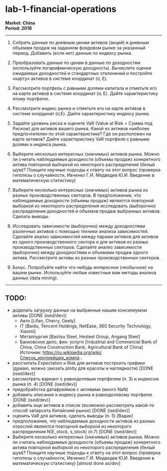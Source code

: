 # lab-1-financial-operations

**Market: China <br> Period: 2018**

---

1. Собрать данные по дневным ценам активов (акций) и дневным объемам продаж на заданном фондовом рынке за указанный период. Добавить (если нет) данные по индексу рынка.

2. Преобразовать данные по ценам в данные по доходностям (используйте логарифмическую доходность). Вычислите оценки ожидаемых доходностей и стандартных отклонений и постройте «карту» активов в системе координат (σ, E).

3. Рассмотрите портфель с равными долями капитала и отметьте его на карте активов в системе координат (σ, E). Дайте характеристику этому портфелю.

4. Рассмотрите индекс рынка и отметьте его на карте активов в системе координат (σ,E). Дайте характеристику индексу рынка.

5. Задайте уровень риска и оцените VaR (Value at Risk = Сумма под Риском) для активов вашего рынка. Какой из активов наиболее предпочтителен по этой характеристике? Где он расположен на карте активов? Дайте характеристику VaR портфеля с равными долями и индекса рынка.

6. Выберите несколько интересных (значимых) активов рынка. Можно ли считать наблюдаемые доходности (объемы продаж) конкретного актива повторной выборкой из некоторого распределения (белый шум)? Поищите научные подходы к ответу на этот вопрос (проверка гипотезы о случайности, Ивченко Г.И. Медведев Ю.И. Введение в математическую статистику)

7. Выберите несколько интересных (значимых) активов рынка из разных производственных секторов. В предположении, что наблюдаемые доходности (объемы продаж) являются повторной выборкой из некоторого распределения исследовать (выборочно) распределения доходностей и объемов продаж выбранных активов. Сделать выводы.

8. Исследовать зависимости (выборочно) между доходностями различных активов с помощью техники анализа зависимостей. Сделайте анализ зависимостей между парами активов для активов из одного производственного сектора и для активов из разных производственных секторов. Сделайте анализ зависимости (выборочно) между доходностями и объемами продаж одного актива. Рассмотрите активы из разных производственных секторов.

9. Бонус. Попробуйте найти что-нибудь интересное (необычное) на вашем рынке. Используйте любые известные вам методы анализа данных (data mining).

---

## TODO: 

- доделать загрузку данных на выбранные нашим консилиумом активы [DONE (ised/dev)]
    - Авто [Lifan, Cherry, Geely]
    - IT [Baidu, Tencent Holdings, NetEase, 360 Security Technology, Xiaomi]
    - Металлургия [Baotou Steel, Hesteel Group, Angang Steel]
    - Банковское дело, фин. услуги [Industrial and Commercial Bank of China, China Construction Bank, Agricultural Bank of China]
      Источник: https://ru.wikipedia.org/wiki/Список_крупнейших_компа.. 
- рассчитать Expectation и Risk для активов построить графики (думаю, можно заюзать plotly для красоты и наглядности) [DONE (ised/dev)]
- рассмотреть вариант с равнодолевым портфелем (п. 3) и индексом рынка (п. 4) [DONE (ised/dev)]
- предобработка датафреймов с активами (много NaN)
- добавить описание к индексу рынка и равнодолевому портфелю [DONE (ised/dev)]
- добавить еще активов в список (возможно рассмотреть какой-то способ запарсить Китайский рынок) [DONE (ised/dev)]
- оценить VaR для активов, сделать выводы (п. 5) [Вадик]
- предположение, что наблюдаемые доходности активов из разных отрослей являются повторной выборкой из некоторого распределения N(E_stock, s_stock) (п.7) [DONE (ised/dev)]
- Выберите несколько интересных (значимых) активов рынка. Можно ли считать наблюдаемые доходности (объемы продаж) конкретного актива повторной выборкой из некоторого распределения (белый шум)? Поищите научные подходы к ответу на этот вопрос (проверка гипотезы о случайности, Ивченко Г.И. Медведев Ю.И. Введение в математическую статистику) [almost done as/dev]

